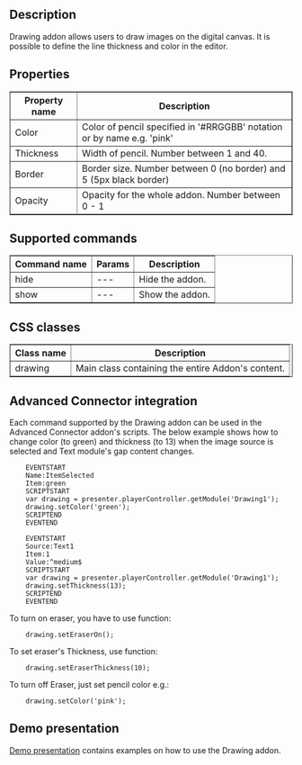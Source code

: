 ## Description
Drawing addon allows users to draw images on the digital canvas. It is possible to define the line thickness and color in the editor.

## Properties

<table border='1'>
    <tr>
        <th>Property name</th>
        <th>Description</th>
    </tr>
    <tr>
        <td>Color</td>
        <td>Color of pencil specified in '#RRGGBB' notation or by name e.g. 'pink'</td>
    </tr>
    <tr>
        <td>Thickness</td>
        <td>Width of pencil. Number between 1 and 40.</td>
    </tr>
    <tr>
        <td>Border</td>
        <td>Border size. Number between 0 (no border) and 5 (5px black border)</td>
    </tr>
    <tr>
        <td>Opacity</td>
        <td>Opacity for the whole addon. Number between 0 - 1</td>
    </tr>
</table>

## Supported commands

<table border='1'>
    <tr>
        <th>Command name</th>
        <th>Params</th>
        <th>Description</th>
    </tr>
    <tr>
        <td>hide</td>
        <td>---</td>
        <td>Hide the addon.</td>
    </tr>
    <tr>
        <td>show</td>
        <td>---</td>
        <td>Show the addon.</td>
    </tr>
</table>

## CSS classes

<table border='1'>
    <tr>
        <th>Class name</th>
        <th>Description</th>
    </tr>
    <tr>
        <td>drawing</td>
        <td>Main class containing the entire Addon's content.</td>
    </tr>
</table>

## Advanced Connector integration
Each command supported by the Drawing addon can be used in the Advanced Connector addon's scripts. The below example shows how to change color (to green) and thickness (to 13) when the image source is selected and Text module's gap content changes.

        EVENTSTART
        Name:ItemSelected
        Item:green
        SCRIPTSTART
        var drawing = presenter.playerController.getModule('Drawing1');
        drawing.setColor('green');
        SCRIPTEND
        EVENTEND

        EVENTSTART
        Source:Text1
        Item:1
        Value:^medium$
        SCRIPTSTART
        var drawing = presenter.playerController.getModule('Drawing1');
        drawing.setThickness(13);
        SCRIPTEND
        EVENTEND

To turn on eraser, you have to use function:

        drawing.setEraserOn();

To set eraser's Thickness, use function:

        drawing.setEraserThickness(10);

To turn off Eraser, just set pencil color e.g.:

        drawing.setColor('pink');

## Demo presentation
[Demo presentation](/embed/6183083237703680 "Demo presentation") contains examples on how to use the Drawing addon.                               